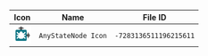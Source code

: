 | Icon | Name | File ID |
| ---  | ---  | ---     |
| ![](AnyStateNode%20Icon.png) | `AnyStateNode Icon` | `-7283136511196215611` |
